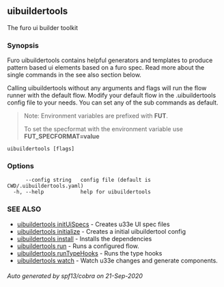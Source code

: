 ## uibuildertools

The furo ui builder toolkit

### Synopsis

Furo uibuildertools contains helpful generators and templates to produce 
pattern based ui elements based on a furo spec.
Read more about the single commands in the see also section below.

Calling uibuildertools without any arguments and flags will run the flow runner 
with the default flow. 
Modify your default flow in the .uibuildertools config file to your needs. You can set any of the sub commands as default.

> Note: Environment variables are prefixed with **FUT**. 
>
> To set the specformat with the environment variable use **FUT_SPECFORMAT=value**


```
uibuildertools [flags]
```

### Options

```
      --config string   config file (default is CWD/.uibuildertools.yaml)
  -h, --help            help for uibuildertools
```

### SEE ALSO

* [uibuildertools initUiSpecs](uibuildertools_initUiSpecs.md)	 - Creates u33e UI spec files
* [uibuildertools initialize](uibuildertools_initialize.md)	 - Creates a initial uibuildertool config
* [uibuildertools install](uibuildertools_install.md)	 - Installs the dependencies
* [uibuildertools run](uibuildertools_run.md)	 - Runs a configured flow.
* [uibuildertools runTypeHooks](uibuildertools_runTypeHooks.md)	 - Runs the type hooks
* [uibuildertools watch](uibuildertools_watch.md)	 - Watch u33e changes and generate components.

###### Auto generated by spf13/cobra on 21-Sep-2020

